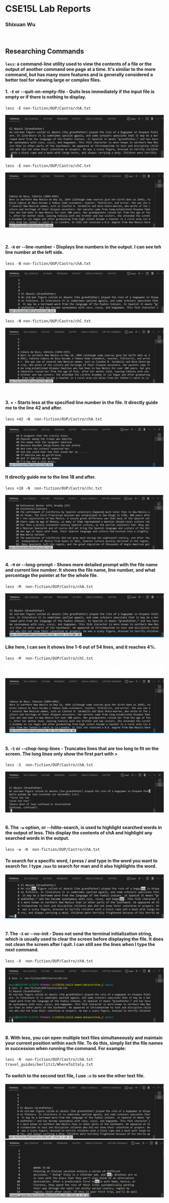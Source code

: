 # CSE15L Lab Reports
### Shixuan Wu
&nbsp;
&nbsp;
## Researching Commands

#### `less`: a command-line utility used to view the contents of a file or the output of another command one page at a time. It's similar to the more command, but has many more features and is generally considered a better tool for viewing large or complex files.
#### 1. `-E` or --quit-on-empty-file - Quits less immediately if the input file is empty or if there is nothing to display.
```
less -E non-fiction/OUP/Castro/chA.txt
```
![img](/images/lab3/less_e.png)

```
less -E non-fiction/OUP/Castro/chC.txt
```
![img](/images/lab3/less_e2.png)


&nbsp;
#### 2. `-N` or --line-number - Displays line numbers in the output. I can see teh line number at the left side. 
```
less -N non-fiction/OUP/Castro/chA.txt
```
![img](/images/lab3/less_n.png)
```
less -N non-fiction/OUP/Castro/chC.txt
```
![img](/images/lab3/less_n2.png)



&nbsp;
#### 3. +<number> - Starts less at the specified line number in the file. It directly guide me to the line 42 and after. 
```
less +42 -N  non-fiction/OUP/Castro/chA.txt
```
![img](/images/lab3/less_num.png)

#### It directly guide me to the line 18 and after. 
```
less +18 -N  non-fiction/OUP/Castro/chc.txt
```
![img](/images/lab3/less_num2.png)
&nbsp;
#### 4. `-M` or --long-prompt - Shows more detailed prompt with the file name and current line number. It shows the file name, line number, and what percentage the pointer at for the whole file. 
```
less -M  non-fiction/OUP/Castro/chA.txt
```
![img](/images/lab3/less_m.png)
#### Like here, I can see it shows line 1-6 out of 54 lines, and it reaches 4%. 
```
less -M  non-fiction/OUP/Castro/chC.txt
```
![img](/images/lab3/less_m2.png)
&nbsp;
#### 5. `-S` or --chop-long-lines - Truncates lines that are too long to fit on the screen. The long lines only show the first part with >
```
less -S  non-fiction/OUP/Castro/chA.txt
```
![img](/images/lab3/less_s.png)
&nbsp;
#### 6. The `-w` option, or --hilite-search, is used to highlight searched words in the output of less. This display the contents of chA and highlight any searched words in the output. 
```
less -w -N  non-fiction/OUP/Castro/chA.txt
```
#### To search for a specific word, I press / and type in the word you want to search for. I type `/man` to search for man and it also highlights the word. 
![img](/images/lab3/less_w.png)
&nbsp;
#### 7. The `-X` or --no-init - Does not send the terminal initialization string, which is usually used to clear the screen before displaying the file. It does not clean the screen after I quit. I can still see the lines when I type the next command.
```
less -X  non-fiction/OUP/Castro/chA.txt
```
![img](/images/lab3/less_x.png)
&nbsp;
#### 8. With less, you can open multiple text files simultaneously and maintain your current position within each file. To do this, simply list the file names in succession when running the command. For example:
```
less -N  non-fiction/OUP/Castro/chA.txt travel_guides/berlitz1/WhereToItaly.txt
```
#### To switch to the second text file, I use `:n` to see the other text file. 
![img](/images/lab3/less_1.png)
![img](/images/lab3/less_2.png)
